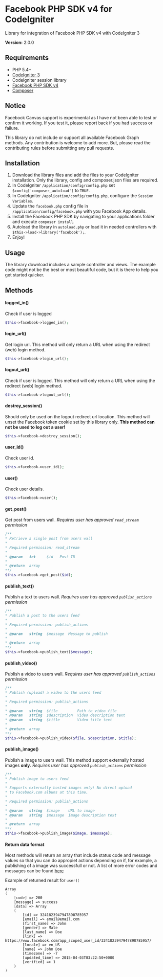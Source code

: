 # Facebook PHP SDK v4 for CodeIgniter
Library for integration of Facebook PHP SDK v4 with CodeIgniter 3

**Version:** 2.0.0

## Requirements
- PHP 5.4+
- [CodeIgniter 3](http://www.codeigniter.com/)
- CodeIgniter session library
- [Facebook PHP SDK v4](https://packagist.org/packages/facebook/php-sdk-v4)
- [Composer](https://getcomposer.org/)

## Notice
Facebook Canvas support is experimental as I have not been able to test or confirm it working. If you test it, please report back if you had success or failure.

This library do not include or support all available Facebook Graph methods. Any contribution is welcome to add more. But, please read the contributing rules before submitting any pull requests.

## Installation
1. Download the library files and add the files to your CodeIgniter installation. Only the library, config and composer.json files are required.
1. In CodeIgniter `/application/config/config.php` set `$config['composer_autoload']` to `TRUE`.
2. In CodeIgniter `/application/config/config.php`, configure the `Session Variables`.
3. Update the `facebook.php` config file in `/application/config/facebook.php` with you Facebook App details.
4. Install the Facebook PHP SDK by navigating to your applications folder and execute `composer install`.
6. Autoload the library in `autoload.php` or load it in needed controllers with `$this->load->library('facebook');`.
5. Enjoy!

## Usage
The library download includes a sample controller and views. The example code might not be the best or most beautiful code, but it is there to help you get started quicker.

## Methods

#### logged_in()
Check if user is logged
```php
$this->facebook->logged_in();
```

#### login_url()
Get login url. This method will only return a URL when using the redirect (web) login method.
```php
$this->facebook->login_url();
```

#### logout_url()
Check if user is logged. This method will only return a URL when using the redirect (web) login method.
```php
$this->facebook->logout_url();
```

#### destroy_session()
Should only be used on the logout redirect url location. This method will unset the Facebook token cookie set by this library only. **This method can not be used to log out a user!**
```php
$this->facebook->destroy_session();
```

#### user_id()
Check user id.
```php
$this->facebook->user_id();
```

#### user()
Check user details.
```php
$this->facebook->user();
```

#### get_post()
Get post from users wall.
*Requires user has approved `read_stream` permission*
```php
/**
* Retrieve a single post from users wall
*
* Required permission: read_stream
*
* @param   int     $id   Post ID
*
* @return  array
**/
$this->facebook->get_post($id);
```

#### publish_text()
Publish a text to users wall.
*Requires user has approved `publish_actions` permission*
```php
/**
* Publish a post to the users feed
*
* Required permission: publish_actions
*
* @param   string  $message  Message to publish
*
* @return  array
**/
$this->facebook->publish_text($message);
```

#### publish_video()
Publish a video to users wall.
*Requires user has approved `publish_actions` permission*
```php
/**
* Publish (upload) a video to the users feed
*
* Required permission: publish_actions
*
* @param   string  $file         Path to video file
* @param   string  $description  Video description text
* @param   string  $title        Video title text
*
* @return  array
**/
$this->facebook->publish_video($file, $description, $title);
```

#### publish_image()
Publish a image to users wall. This method support externally hosted images **only**.
*Requires user has approved `publish_actions` permission*
```php
/**
* Publish image to users feed
*
* Supports externally hosted images only! No direct upload
* to Facebook.com albums at this time.
*
* Required permission: publish_actions
*
* @param   string  $image    URL to image
* @param   string  $message  Image description text
*
* @return  array
**/
$this->facebook->publish_image($image, $message);
```

#### Return data format
Most methods will return an array that include status code and message values so that you can do appropiet actions depending on if, for example, a publishing of a image was successfull or not. A list of more error codes and messages can be found [here](https://developers.facebook.com/docs/graph-api/using-graph-api/v2.3#errors)

Example of returned result for `user()`
```
Array
(
    [code] => 200
    [message] => success
    [data] => Array
    (
        [id] => 3241823947947890785957
        [email] => email@email.com
        [first_name] => John
        [gender] => Male
        [last_name] => Doe
        [link] => https://www.facebook.com/app_scoped_user_id/3241823947947890785957/
        [locale] => en_US
        [name] => John Doe
        [timezone] => -7
        [updated_time] => 2015-04-03T03:22:50+0000
        [verified] => 1
    )
)
```
